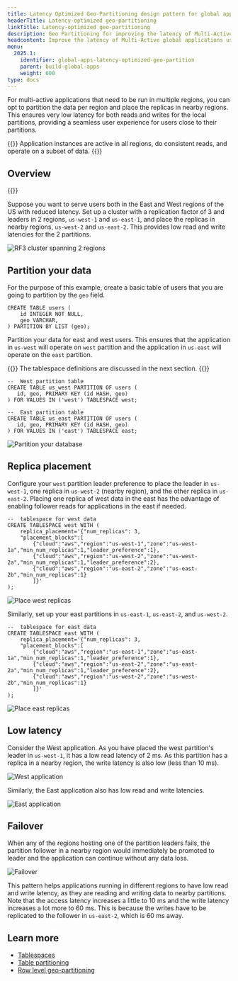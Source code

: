 ```yaml
---
title: Latency Optimized Geo-Partitioning design pattern for global applications
headerTitle: Latency-optimized geo-partitioning
linkTitle: Latency-optimized geo-partitioning
description: Geo Partitioning for improving the latency of Multi-Active global applications
headcontent: Improve the latency of Multi-Active global applications using geo partitioning
menu:
  2025.1:
    identifier: global-apps-latency-optimized-geo-partition
    parent: build-global-apps
    weight: 600
type: docs
---
```


For multi-active applications that need to be run in multiple regions, you can opt to partition the data per region and place the replicas in nearby regions. This ensures very low latency for both reads and writes for the local partitions, providing a seamless user experience for users close to their partitions.

{{<tip>}}
Application instances are active in all regions, do consistent reads, and operate on a subset of data.
{{</tip>}}

## Overview

{{<cluster-setup-tabs-new>}}

Suppose you want to serve users both in the East and West regions of the US with reduced latency. Set up a cluster with a replication factor of 3 and leaders in 2 regions, `us-west-1` and `us-east-1`, and place the replicas in nearby regions, `us-west-2` and `us-east-2`. This provides low read and write latencies for the 2 partitions.

![RF3 cluster spanning 2 regions](/images/develop/global-apps/latency-optimized-geo-partition-setup.png)

## Partition your data

For the purpose of this example, create a basic table of users that you are going to partition by the `geo` field.

```plpgsql
CREATE TABLE users (
    id INTEGER NOT NULL,
    geo VARCHAR,
) PARTITION BY LIST (geo);
```

Partition your data for east and west users. This ensures that the application in `us-west` will operate on `west` partition and the application in `us-east` will operate on the `east` partition.

{{<note>}}
The tablespace definitions are discussed in the next section.
{{</note>}}

```plpgsql
--  West partition table
CREATE TABLE us_west PARTITION OF users (
   id, geo, PRIMARY KEY (id HASH, geo)
) FOR VALUES IN ('west') TABLESPACE west;

--  East partition table
CREATE TABLE us_east PARTITION OF users (
   id, geo, PRIMARY KEY (id HASH, geo)
) FOR VALUES IN ('east') TABLESPACE east;
```

![Partition your database](/images/develop/global-apps/latency-optimized-geo-partition-partition.png)

## Replica placement

Configure your `west` partition leader preference to place the leader in `us-west-1`, one replica in `us-west-2` (nearby region), and the other replica in `us-east-2`. Placing one replica of west data in the east has the advantage of enabling follower reads for applications in the east if needed.

```plpgsql
--  tablespace for west data
CREATE TABLESPACE west WITH (
    replica_placement='{"num_replicas": 3,
    "placement_blocks":[
        {"cloud":"aws","region":"us-west-1","zone":"us-west-1a","min_num_replicas":1,"leader_preference":1},
        {"cloud":"aws","region":"us-west-2","zone":"us-west-2a","min_num_replicas":1,"leader_preference":2},
        {"cloud":"aws","region":"us-east-2","zone":"us-east-2b","min_num_replicas":1}
        ]}'
);
```

![Place west replicas](/images/develop/global-apps/latency-optimized-geo-partition-west.png)

Similarly, set up your east partitions in `us-east-1`, `us-east-2`, and `us-west-2`.

```plpgsql
--  tablespace for east data
CREATE TABLESPACE east WITH (
    replica_placement='{"num_replicas": 3,
    "placement_blocks":[
        {"cloud":"aws","region":"us-east-1","zone":"us-east-1a","min_num_replicas":1,"leader_preference":1},
        {"cloud":"aws","region":"us-east-2","zone":"us-east-2a","min_num_replicas":1,"leader_preference":2},
        {"cloud":"aws","region":"us-west-2","zone":"us-west-2b","min_num_replicas":1}
        ]}'
);
```

![Place east replicas](/images/develop/global-apps/latency-optimized-geo-partition-east.png)

## Low latency

Consider the West application. As you have placed the west partition's leader in `us-west-1`, it has a low read latency of 2 ms. As this partition has a replica in a nearby region, the write latency is also low (less than 10 ms).

![West application](/images/develop/global-apps/latency-optimized-geo-partition-west-app.png)

Similarly, the East application also has low read and write latencies.

![East application](/images/develop/global-apps/latency-optimized-geo-partition-east-app.png)

## Failover

When any of the regions hosting one of the partition leaders fails, the partition follower in a nearby region would immediately be promoted to leader and the application can continue without any data loss.

![Failover](/images/develop/global-apps/latency-optimized-geo-partition-failover.png)

This pattern helps applications running in different regions to have low read and write latency, as they are reading and writing data to nearby partitions. Note that the access latency increases a little to 10 ms and the write latency increases a lot more to 60 ms. This is because the writes have to be replicated to the follower in `us-east-2`, which is 60 ms away.

## Learn more

- [Tablespaces](../../../explore/going-beyond-sql/tablespaces/)
- [Table partitioning](../../../explore/ysql-language-features/advanced-features/partitions/)
- [Row level geo-partitioning](../../../explore/multi-region-deployments/row-level-geo-partitioning/)
